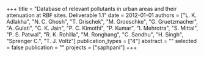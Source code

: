 +++
title = "Database of relevant pollutants in urban areas and their attenuation at RBF sites. Deliverable 1.1"
date = 2012-01-01
authors = ["L. K. Adlakha", "N. C. Ghosh", "T. Grischek", "M. Groeschke", "G. Gruetzmacher", "A. Gulati", "C. K. Jain", "P. C. Kimothi", "P. Kumar", "I. Mehrotra", "S. Mittal", "P. S. Patwal", "R. K. Rohilla", "M. Ronghang", "C. Sandhu", "H. Singh", "Sprenger C.", "T. J. Voltz"]
publication_types = ["4"]
abstract = ""
selected = false
publication = ""
projects = ["saphpani"]
+++

